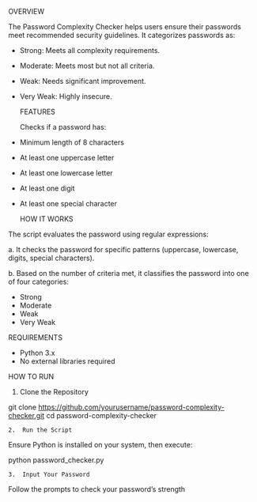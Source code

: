 OVERVIEW

The Password Complexity Checker helps users ensure their passwords meet recommended security guidelines. It categorizes passwords as:
     
 - Strong: Meets all complexity requirements. 
 - Moderate: Meets most but not all criteria.
 - Weak: Needs significant improvement.
 - Very Weak: Highly insecure.

   FEATURES

   Checks if a password has:
- Minimum length of 8 characters
- At least one uppercase letter
- At least one lowercase letter
- At least one digit
- At least one special character

  HOW IT WORKS

The script evaluates the password using regular expressions:

a. It checks the password for specific patterns (uppercase, lowercase, digits, special characters).

b. Based on the number of criteria met, it classifies the password into one of four categories:
  - Strong
  - Moderate
  - Weak
  - Very Weak

REQUIREMENTS

  - Python 3.x
  - No external libraries required

HOW TO RUN

1. Clone the Repository

git clone https://github.com/yourusername/password-complexity-checker.git
cd password-complexity-checker


	2.	Run the Script
Ensure Python is installed on your system, then execute:

python password_checker.py


	3.	Input Your Password
Follow the prompts to check your password’s strength




